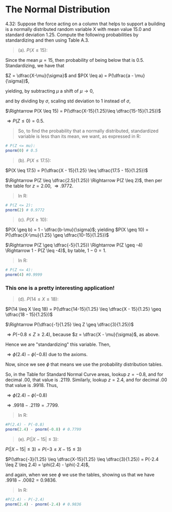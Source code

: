 # The Normal Distribution

4.32: Suppose the force acting on a column that helps to support a building is a normally distributed random variable X with mean value 15.0 and standard deviation 1.25. Compute the following probabilities by standardizing and then using Table A.3.

> (a). $P(X \leq 15)$:

Since the mean $\mu = 15$, then probability of being below that is $0.5$. Standardizing, we have that

$Z = \dfrac{X-\mu}{\sigma}$ and $P(X \leq a) = P(\dfrac{a - \mu}{\sigma})$,

yielding, by subtracting $\mu$ a shift of $\mu \rightarrow 0$,

and by dividing by $\sigma$, scaling std deviation to $1$ instead of $\sigma$,

$\Rightarrow P(X \leq 15) = P(\dfrac{X-15}{1.25}\leq \dfrac{15-15}{1.25})$

$\Rightarrow P(Z \leq 0) = 0.5$.

> So, to find the probability that a normally distributed, standardized variable
is less than its mean, we want, as expressed in R:

```R
# P(Z <= mu):
pnorm(0) # 0.5
```

> (b). $P(X \leq 17.5)$:


$P(X \leq 17.5) = P(\dfrac{X - 15}{1.25} \leq \dfrac{17.5 - 15}{1.25})$

$\Rightarrow P(Z \leq \dfrac{2.5}{1.25}) \Rightarrow P(Z \leq 2)$, then per the table for $z = 2.00$, $\Rightarrow .9772$.

> In R:

```R
# P(Z <= 2):
pnorm(2) # 0.9772
```

> (c). $P(X \geq 10)$:

$P(X \geq b) = 1 - \dfrac{b-\mu}{\sigma}$; yielding $P(X \geq 10) = P(\dfrac{X-\mu}{1.25} \geq \dfrac{10-15}{1.25})$

$\Rightarrow P(Z \geq \dfrac{-5}{1.25}) \Rightarrow P(Z \geq -4) \Rightarrow 1 - P(Z \leq -4)$, by table, $1 - 0 = 1$.

> In R:

```R
# P(Z <= 4):
pnorm(4) #0.9999
```

### This one is a pretty interesting application!

> (d). $P(14 \leq X \leq 18)$:

$P(14 \leq X \leq 18) = P(\dfrac{14-15}{1.25} \leq \dfrac{X - 15}{1.25} \geq \dfrac{18 - 15}{1.25})$

$\Rightarrow P(\dfrac{-1}{1.25} \leq Z \geq \dfrac{3}{1.25})$

$\Rightarrow P(-0.8 \leq Z \geq 2.4)$, because $z = \dfrac{X - \mu}{\sigma}$, as above.

Hence we are "standardizing" this variable. Then,

$\Rightarrow \phi(2.4) - \phi(-0.8)$ due to the axioms.

Now, since we see $\phi$ that means we use the probability distribution tables.

So, in the Table for Standard Normal Curve areas, lookup $z = -0.8$, and for decimal $.00$,
that value is $.2119$. Similarly, lookup $z = 2.4$, and for decimal $.00$ that value is
$.9918$. Thus,

$\Rightarrow \phi(2.4) - \phi(-0.8)$

$\Rightarrow .9918 - .2119 = .7799$.

> In R:

```R
#P(2.4) - P(-0.8)
pnorm(2.4) - pnorm(-0.8) # 0.7799
```


> (e). $P(|X - 15| \leq 3)$:

$P(|X - 15| \leq 3) = P(-3 \leq X - 15 \leq 3)$

$P(\dfrac{-3}{1.25} \leq \dfrac{X-15}{1.25} \leq \dfrac{3}{1.25}) = P(-2.4 \leq Z \leq 2.4) = \phi(2.4) - \phi(-2.4)$,

and again, when we see $\phi$ we use the tables, showing us that we have $.9918 - .0082 = 0.9836$.

> In R:

```R
#P(2.4) - P(-2.4)
pnorm(2.4) - pnorm(-2.4) # 0.9836
```
